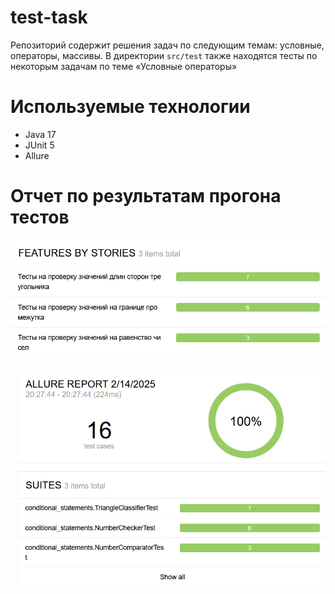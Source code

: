 # test-task

Репозиторий содержит решения задач по следующим темам: условные, операторы, массивы. В директории ```src/test``` также находятся тесты по некоторым задачам по теме «Условные операторы»
# Используемые технологии

* Java 17
* JUnit 5
* Allure

# Отчет по результатам прогона тестов

![Report](https://github.com/Eg-Krutalevich/test-task/blob/e191478905f3ffca6bf1fb69cf04c7172d6c79b1/images/features.png)

![Features](https://github.com/Eg-Krutalevich/test-task/blob/e191478905f3ffca6bf1fb69cf04c7172d6c79b1/images/report.png)
